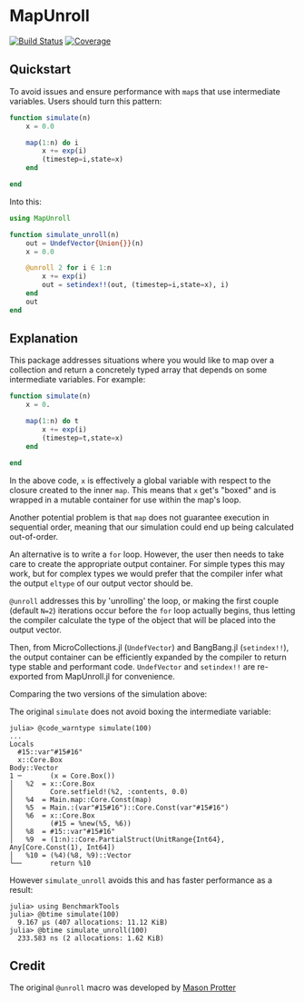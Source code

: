# MapUnroll

[![Build Status](https://github.com/alecloudenback/MapUnroll.jl/actions/workflows/CI.yml/badge.svg?branch=main)](https://github.com/alecloudenback/MapUnroll.jl/actions/workflows/CI.yml?query=branch%3Amain)
[![Coverage](https://codecov.io/gh/alecloudenback/MapUnroll.jl/branch/main/graph/badge.svg)](https://codecov.io/gh/alecloudenback/MapUnroll.jl)


## Quickstart

To avoid issues and ensure performance with `map`s that use intermediate variables. Users should turn this pattern:

```julia
function simulate(n)
    x = 0.0

    map(1:n) do i
        x += exp(i)
        (timestep=i,state=x)
    end

end
```

Into this:

```julia
using MapUnroll

function simulate_unroll(n)
    out = UndefVector{Union{}}(n)
    x = 0.0

    @unroll 2 for i ∈ 1:n
        x += exp(i)
        out = setindex!!(out, (timestep=i,state=x), i)
    end
    out
end
```

## Explanation

This package addresses situations where you would like to map over a collection and return a concretely typed array that depends on some intermediate variables. For example:

```julia
function simulate(n)
    x = 0.

    map(1:n) do t
        x += exp(i)
        (timestep=t,state=x)
    end

end
```

In the above code, `x` is effectively a global variable with respect to the closure created to the inner `map`. This means that `x` get's "boxed" and is wrapped in a mutable container for use within the map's loop.

Another potential problem is that `map` does not guarantee execution in sequential order, meaning that our simulation could end up being calculated out-of-order.

An alternative is to write a `for` loop. However, the user then needs to take care to create the appropriate output container. For simple types this may work, but for complex types we would prefer that the compiler infer what the output `eltype` of our output vector should be.

`@unroll` addresses this by 'unrolling' the loop, or making the first couple (default `N=2`) iterations occur before the `for` loop actually begins, thus letting the compiler calculate the type of the object that will be placed into the output vector.

Then, from MicroCollections.jl (`UndefVector`) and BangBang.jl (`setindex!!`), the output container can be efficiently expanded by the compiler to return type stable and performant code. `UndefVector` and `setindex!!` are re-exported from MapUnroll.jl for convenience.

Comparing the two versions of the simulation above:

The original `simulate` does not avoid boxing the intermediate variable:

```julia-repl
julia> @code_warntype simulate(100)
...
Locals
  #15::var"#15#16"
  x::Core.Box
Body::Vector
1 ─       (x = Core.Box())
│   %2  = x::Core.Box
│         Core.setfield!(%2, :contents, 0.0)
│   %4  = Main.map::Core.Const(map)
│   %5  = Main.:(var"#15#16")::Core.Const(var"#15#16")
│   %6  = x::Core.Box
│         (#15 = %new(%5, %6))
│   %8  = #15::var"#15#16"
│   %9  = (1:n)::Core.PartialStruct(UnitRange{Int64}, Any[Core.Const(1), Int64])
│   %10 = (%4)(%8, %9)::Vector
└──       return %10
```

However `simulate_unroll` avoids this and has faster performance as a result:

```julia-repl
julia> using BenchmarkTools
julia> @btime simulate(100)
  9.167 μs (407 allocations: 11.12 KiB)
julia> @btime simulate_unroll(100)
  233.583 ns (2 allocations: 1.62 KiB)
```

## Credit

The original `@unroll` macro was developed by [Mason Protter](https://github.com/MasonProtter)